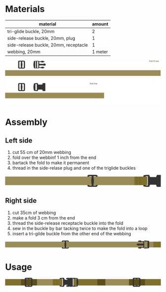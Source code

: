 # Materials

material | amount
---------|-------
tri-glide buckle, 20mm | 2
side-release buckle, 20mm, plug | 1
side-release buckle, 20mm, receptacle | 1
webbing, 20mm | 1 meter

![](material.svg)
# Assembly

## Left side
1. cut 55 cm of 20mm webbing
2. fold over the webbinf 1 inch from the end
3. bartack the fold to make it permanent
4. thread in the side-relase plug and one of the triglide buckles

![](left.svg)

## Right side 

1. cut 35cm of webbing
2. make a fold 3 cm from the end
3. thread the side-release receptacle buckle into the fold
4. sew in the buckle by bar tacking twice to make the fold into a loop
5. insert a tri-gilde buckle from the other end of the webbing


![](right.svg)


# Usage

![](final.svg)